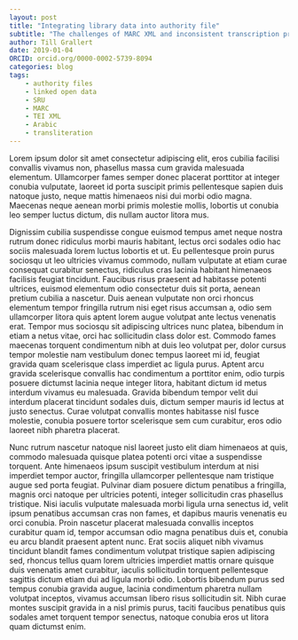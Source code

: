 ```yaml
---
layout: post
title: "Integrating library data into authority file"
subtitle: "The challenges of MARC XML and inconsistent transcription practices"
author: Till Grallert
date: 2019-01-04
ORCID: orcid.org/0000-0002-5739-8094
categories: blog
tags:
	- authority files
	- linked open data
	- SRU
	- MARC
	- TEI XML
	- Arabic
	- transliteration
---
```


Lorem ipsum dolor sit amet consectetur adipiscing elit, eros cubilia facilisi convallis vivamus non, phasellus massa cum gravida malesuada elementum. Ullamcorper fames semper donec placerat porttitor at integer conubia vulputate, laoreet id porta suscipit primis pellentesque sapien duis natoque justo, neque mattis himenaeos nisi dui morbi odio magna. Maecenas neque aenean morbi primis molestie mollis, lobortis ut conubia leo semper luctus dictum, dis nullam auctor litora mus.

Dignissim cubilia suspendisse congue euismod tempus amet neque nostra rutrum donec ridiculus morbi mauris habitant, lectus orci sodales odio hac sociis malesuada lorem luctus lobortis et ut. Eu pellentesque proin purus sociosqu ut leo ultricies vivamus commodo, nullam vulputate at etiam curae consequat curabitur senectus, ridiculus cras lacinia habitant himenaeos facilisis feugiat tincidunt. Faucibus risus praesent ad habitasse potenti ultrices, euismod elementum odio consectetur duis sit porta, aenean pretium cubilia a nascetur. Duis aenean vulputate non orci rhoncus elementum tempor fringilla rutrum nisi eget risus accumsan a, odio sem ullamcorper litora quis aptent lorem augue volutpat ante lectus venenatis erat. Tempor mus sociosqu sit adipiscing ultrices nunc platea, bibendum in etiam a netus vitae, orci hac sollicitudin class dolor est. Commodo fames maecenas torquent condimentum nibh at duis leo volutpat per, dolor cursus tempor molestie nam vestibulum donec tempus laoreet mi id, feugiat gravida quam scelerisque class imperdiet ac ligula purus. Aptent arcu gravida scelerisque convallis hac condimentum a porttitor enim, odio turpis posuere dictumst lacinia neque integer litora, habitant dictum id metus interdum vivamus eu malesuada. Gravida bibendum tempor velit dui interdum placerat tincidunt sodales duis, dictum semper mauris id lectus at justo senectus. Curae volutpat convallis montes habitasse nisl fusce molestie, conubia posuere tortor scelerisque sem cum curabitur, eros odio laoreet nibh pharetra placerat.

Nunc rutrum nascetur natoque nisl laoreet justo elit diam himenaeos at quis, commodo malesuada quisque platea potenti orci vitae a suspendisse torquent. Ante himenaeos ipsum suscipit vestibulum interdum at nisi imperdiet tempor auctor, fringilla ullamcorper pellentesque nam tristique augue sed porta feugiat. Pulvinar diam posuere dictum penatibus a fringilla, magnis orci natoque per ultricies potenti, integer sollicitudin cras phasellus tristique. Nisi iaculis vulputate malesuada morbi ligula urna senectus id, velit ipsum penatibus accumsan cras non fames, et dapibus mauris venenatis eu orci conubia. Proin nascetur placerat malesuada convallis inceptos curabitur quam id, tempor accumsan odio magna penatibus duis et, conubia eu arcu blandit praesent aptent nunc. Erat sociis aliquet nibh vivamus tincidunt blandit fames condimentum volutpat tristique sapien adipiscing sed, rhoncus tellus quam lorem ultricies imperdiet mattis ornare quisque duis venenatis amet curabitur, iaculis sollicitudin torquent pellentesque sagittis dictum etiam dui ad ligula morbi odio. Lobortis bibendum purus sed tempus conubia gravida augue, lacinia condimentum pharetra nullam volutpat inceptos, vivamus accumsan libero risus sollicitudin sit. Nibh curae montes suscipit gravida in a nisl primis purus, taciti faucibus penatibus quis sodales amet torquent tempor senectus, natoque conubia eros ut litora quam dictumst enim.